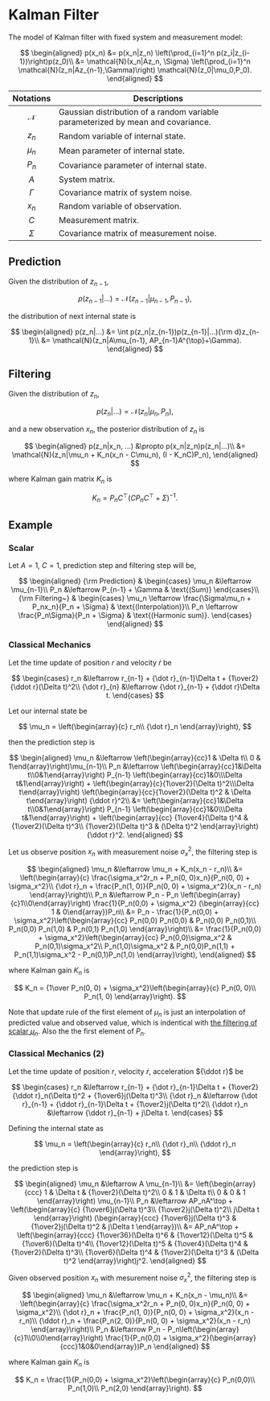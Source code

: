 # Kalman Filter

The model of Kalman filter with fixed system and measurement model:

$$
\begin{aligned}
p(x_n) &= p(x_n|z_n) \left(\prod_{i=1}^n p(z_i|z_{i-1})\right)p(z_0)\\
&= \mathcal{N}(x_n|Az_n, \Sigma)
    \left(\prod_{i=1}^n \mathcal{N}(z_n|Az_{n-1},\Gamma)\right)
    \mathcal{N}(z_0|\mu_0,P_0).
\end{aligned}
$$

|Notations   |Descriptions   |
|:-:|---|
|$\mathcal{N}$| Gaussian distribution of a random variable parameterized by mean and covariance.|
|$z_n$ | Random variable of internal state.  |
|$\mu_n$| Mean parameter of internal state.|
|$P_n$|Covariance parameter of internal state.|
|$A$| System matrix. |
|$\Gamma$|Covariance matrix of system noise.|
|$x_n$|Random variable of observation.|
|$C$|Measurement matrix.|
|$\Sigma$|Covariance matrix of measurement noise.|

## Prediction

Given the distribution of $z_{n-1}$,

$$
p(z_{n-1}|...) = \mathcal{N}(z_{n-1}|\mu_{n-1}, P_{n-1}),
$$

the distribution of next internal state is

$$
\begin{aligned}
p(z_n|...) &= \int p(z_n|z_{n-1})p(z_{n-1}|...){\rm d}z_{n-1}\\
&= \mathcal{N}(z_n|A\mu_{n-1}, AP_{n-1}A^{\top}+\Gamma).
\end{aligned}
$$

## Filtering

Given the distribution of $z_n$,

$$
p(z_n|...) = \mathcal{N}(z_n|\mu_n, P_n),
$$

and a new observation $x_n$, the posterior distribution of $z_n$ is

$$
\begin{aligned}
p(z_n|x_n, ...) &\propto p(x_n|z_n)p(z_n|...)\\
&= \mathcal{N}(z_n|\mu_n + K_n(x_n - C\mu_n), (I - K_nC)P_n),
\end{aligned}
$$

where Kalman gain matrix $K_n$ is

$$
K_n = P_nC^\top(CP_nC^\top + \Sigma)^{-1}.
$$

## Example

### Scalar

Let $A = 1$, $C=1$, prediction step and filtering step will be,

$$
\begin{aligned}
    {\rm Prediction} & \begin{cases}
        \mu_n &\leftarrow \mu_{n-1}\\
        P_n &\leftarrow P_{n-1} + \Gamma & \text{(Sum)}
    \end{cases}\\
    {\rm Filtering~} & \begin{cases}
        \mu_n \leftarrow \frac{\Sigma\mu_n + P_nx_n}{P_n + \Sigma} & \text{(Interpolation)}\\
        P_n \leftarrow \frac{P_n\Sigma}{P_n + \Sigma} & \text{(Harmonic sum)}.
    \end{cases}
\end{aligned}
$$

### Classical Mechanics

Let the time update of position $r$ and velocity ${\dot r}$ be

$$
\begin{cases}
    r_n &\leftarrow r_{n-1} + {\dot r}_{n-1}\Delta t + {1\over2}{\ddot r}(\Delta t)^2\\
    {\dot r}_{n} &\leftarrow {\dot r}_{n-1} + {\ddot r}\Delta t.
\end{cases}
$$

Let our internal state be

$$
\mu_n = \left(\begin{array}{c}
    r_n\\
    {\dot r}_n
\end{array}\right),
$$

then the prediction step is

$$
\begin{aligned}
\mu_n &\leftarrow \left(\begin{array}{cc}1 & \Delta t\\ 0 & 1\end{array}\right)\mu_{n-1}\\
P_n &\leftarrow \left(\begin{array}{cc}1&\Delta t\\0&1\end{array}\right)
    P_{n-1} \left(\begin{array}{cc}1&0\\\Delta t&1\end{array}\right)
    + \left(\begin{array}{c}{1\over2}(\Delta t)^2\\\Delta t\end{array}\right)
    \left(\begin{array}{cc}{1\over2}(\Delta t)^2 & \Delta t\end{array}\right)
    {\ddot r}^2\\
    &= \left(\begin{array}{cc}1&\Delta t\\0&1\end{array}\right)
    P_{n-1} \left(\begin{array}{cc}1&0\\\Delta t&1\end{array}\right)
    + \left(\begin{array}{cc}
        {1\over4}(\Delta t)^4 & {1\over2}(\Delta t)^3\\
        {1\over2}(\Delta t)^3 & (\Delta t)^2
    \end{array}\right) {\ddot r}^2.
\end{aligned}
$$

Let us observe position $x_n$ with measurement noise $\sigma_x^2$, the filtering step is

$$
\begin{aligned}
\mu_n &\leftarrow \mu_n + K_n(x_n - r_n)\\
    &= \left(\begin{array}{c}
    \frac{\sigma_x^2r_n + P_n(0, 0)x_n}{P_n(0, 0) + \sigma_x^2}\\
    {\dot r}_n + \frac{P_n(1, 0)}{P_n(0, 0) + \sigma_x^2}(x_n - r_n)
    \end{array}\right)\\
P_n &\leftarrow P_n
    - P_n \left(\begin{array}{c}1\\0\end{array}\right)
    \frac{1}{P_n(0,0) + \sigma_x^2}
    (\begin{array}{cc} 1 & 0\end{array})P_n\\
    &= P_n - \frac{1}{P_n(0,0) + \sigma_x^2}\left(\begin{array}{cc}
        P_n(0,0) P_n(0,0) & P_n(0,0) P_n(0,1)\\
        P_n(0,0) P_n(1,0) & P_n(0,1) P_n(1,0)
    \end{array}\right)\\
    &= \frac{1}{P_n(0,0) + \sigma_x^2}\left(\begin{array}{cc}
        P_n(0,0)\sigma_x^2 & P_n(0,1)\sigma_x^2\\
        P_n(1,0)\sigma_x^2 & P_n(0,0)P_n(1,1) + P_n(1,1)\sigma_x^2 - P_n(0,1)P_n(1,0)
    \end{array}\right),
\end{aligned}
$$

where Kalman gain $K_n$ is

$$
K_n = {1\over P_n(0, 0) + \sigma_x^2}\left(\begin{array}{c}
    P_n(0, 0)\\
    P_n(1, 0)
\end{array}\right).
$$

Note that update rule of the first element of $\mu_n$ is just an interpolation of predicted value and observed value, which is indentical with [the filtering of scalar $\mu_n$](kalman.md#scalar). Also the the first element of $P_n$.

### Classical Mechanics (2)

Let the time update of position $r$, velocity ${\dot r}$, acceleration ${\ddot r}$ be

$$
\begin{cases}
    r_n &\leftarrow r_{n-1} + {\dot r}_{n-1}\Delta t + {1\over2}{\ddot r}_n(\Delta t)^2 + {1\over6}j(\Delta t)^3\\
    {\dot r}_n &\leftarrow {\dot r}_{n-1} + {\ddot r}_{n-1}\Delta t + {1\over2}j(\Delta t)^2\\
    {\ddot r}_n &\leftarrow {\ddot r}_{n-1} + j\Delta t.
\end{cases}
$$

Defining the internal state as

$$
\mu_n = \left(\begin{array}{c}
    r_n\\
    {\dot r}_n\\
    {\ddot r}_n
\end{array}\right),
$$

the prediction step is

$$
\begin{aligned}
    \mu_n &\leftarrow A \mu_{n-1}\\
    &= \left(\begin{array}{ccc}
        1 & \Delta t & {1\over2}(\Delta t)^2\\
        0 & 1 & \Delta t\\
        0 & 0 & 1
    \end{array}\right) \mu_{n-1}\\
    P_n &\leftarrow AP_nA^\top + \left(\begin{array}{c}
        {1\over6}j(\Delta t)^3\\
        {1\over2}j(\Delta t)^2\\
        j\Delta t
    \end{array}\right)
    (\begin{array}{ccc}
        {1\over6}j(\Delta t)^3
        & {1\over2}j(\Delta t)^2
        & j\Delta t
    \end{array})\\
    &= AP_nA^\top + \left(\begin{array}{ccc}
        {1\over36}(\Delta t)^6 & {1\over12}(\Delta t)^5 & {1\over6}(\Delta t)^4\\
        {1\over12}(\Delta t)^5 & {1\over4}(\Delta t)^4 & {1\over2}(\Delta t)^3\\
        {1\over6}(\Delta t)^4 & {1\over2}(\Delta t)^3 & (\Delta t)^2
    \end{array}\right)j^2.
\end{aligned}
$$

Given observed position $x_n$ with mesurement noise $\sigma_x^2$, the filtering step is

$$
\begin{aligned}
    \mu_n &\leftarrow \mu_n + K_n(x_n - \mu_n)\\
    &= \left(\begin{array}{c}
    \frac{\sigma_x^2r_n + P_n(0, 0)x_n}{P_n(0, 0) + \sigma_x^2}\\
    {\dot r}_n + \frac{P_n(1, 0)}{P_n(0, 0) + \sigma_x^2}(x_n - r_n)\\
    {\ddot r}_n + \frac{P_n(2, 0)}{P_n(0, 0) + \sigma_x^2}(x_n - r_n)
    \end{array}\right)\\
    P_n &\leftarrow P_n - P_n\left(\begin{array}{c}1\\0\\0\end{array}\right)
        \frac{1}{P_n(0,0) + \sigma_x^2}(\begin{array}{ccc}1&0&0\end{array})P_n
\end{aligned}
$$

where Kalman gain $K_n$ is

$$
K_n = \frac{1}{P_n(0,0) + \sigma_x^2}\left(\begin{array}{c}
    P_n(0,0)\\
    P_n(1,0)\\
    P_n(2,0)
\end{array}\right).
$$
